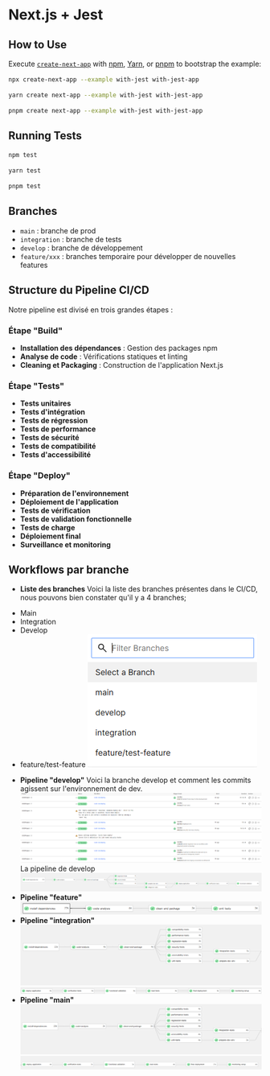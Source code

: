 # Next.js + Jest
## How to Use

Execute [`create-next-app`](https://github.com/vercel/next.js/tree/canary/packages/create-next-app) with [npm](https://docs.npmjs.com/cli/init), [Yarn](https://yarnpkg.com/lang/en/docs/cli/create/), or [pnpm](https://pnpm.io) to bootstrap the example:

```bash
npx create-next-app --example with-jest with-jest-app
```

```bash
yarn create next-app --example with-jest with-jest-app
```

```bash
pnpm create next-app --example with-jest with-jest-app
```

## Running Tests

```bash
npm test
```

```bash
yarn test
```

```bash
pnpm test
```

## Branches

* `main` : branche de prod
* `integration` : branche de tests
* `develop` : branche de développement
* `feature/xxx` : branches temporaire pour développer de nouvelles features

## Structure du Pipeline CI/CD

Notre pipeline est divisé en trois grandes étapes :

### Étape "Build"

* **Installation des dépendances** : Gestion des packages npm
* **Analyse de code** : Vérifications statiques et linting
* **Cleaning et Packaging** : Construction de l'application Next.js

### Étape "Tests"

* **Tests unitaires**
* **Tests d'intégration**
* **Tests de régression**
* **Tests de performance**
* **Tests de sécurité**
* **Tests de compatibilité**
* **Tests d'accessibilité**

### Étape "Deploy"

* **Préparation de l'environnement**
* **Déploiement de l'application**
* **Tests de vérification**
* **Tests de validation fonctionnelle**
* **Tests de charge**
* **Déploiement final**
* **Surveillance et monitoring**

## Workflows par branche

* **Liste des branches**
Voici la liste des branches présentes dans le CI/CD, nous pouvons bien constater qu'il y a 4 branches;
- Main
- Integration
- Develop
- feature/test-feature
![Pipeline CI/CD branch list](images/branches.png)
* **Pipeline "develop"**
Voici la branche develop et comment les commits agissent sur l'environnement de dev.
![Pipeline CI/CD develop branch](images/passdev.png)
La pipeline de develop
![Pipeline CI/CD develop branch](images/devpipelinefinal.png)
* **Pipeline "feature"**
![Pipeline CI/CD feature branch](images/features.png)
* **Pipeline "integration"**
![Pipeline CI/CD integration branch](images/integration.png)
![Pipeline CI/CD integration branch](images/integration2.png)
* **Pipeline "main"**
![Pipeline CI/CD main branch](images/mainpipeline.png)
![Pipeline CI/CD main branch](images/mainpipeline2.png)